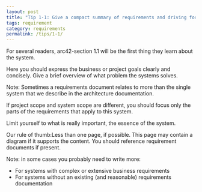 ```yaml
---
layout: post
title: "Tip 1-1: Give a compact summary of requirements and driving forces!"
tags: requirement
category: requirements
permalink: /tips/1-1/
---
```

For several readers, arc42-section 1.1 will be the first thing they
learn about the system.

Here you should express the business or project goals clearly and concisely.
Give a brief overview of what problem the systems solves.

Note: Sometimes a requirements document relates to more than the single system
that we describe in the architecture documentation.

If project scope and system scope are different, you should focus only the parts of
the requirements that apply to this system.

Limit yourself to what is really important, the essence of the system.

Our rule of thumb:Less than one page, if possible. This page may contain
a diagram if it supports the content. You should reference requirement
documents if present.

Note: in some cases you probably need to write more:

* For systems with complex or extensive business requirements
* For systems without an existing (and reasonable) requirements documentation
